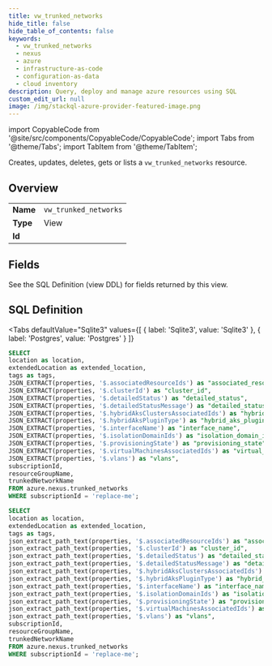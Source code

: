 ```yaml
--- 
title: vw_trunked_networks
hide_title: false
hide_table_of_contents: false
keywords:
  - vw_trunked_networks
  - nexus
  - azure
  - infrastructure-as-code
  - configuration-as-data
  - cloud inventory
description: Query, deploy and manage azure resources using SQL
custom_edit_url: null
image: /img/stackql-azure-provider-featured-image.png
---
```


import CopyableCode from '@site/src/components/CopyableCode/CopyableCode';
import Tabs from '@theme/Tabs';
import TabItem from '@theme/TabItem';

Creates, updates, deletes, gets or lists a <code>vw_trunked_networks</code> resource.

## Overview
<table><tbody>
<tr><td><b>Name</b></td><td><code>vw_trunked_networks</code></td></tr>
<tr><td><b>Type</b></td><td>View</td></tr>
<tr><td><b>Id</b></td><td><CopyableCode code="azure.nexus.vw_trunked_networks" /></td></tr>
</tbody></table>

## Fields

See the SQL Definition (view DDL) for fields returned by this view.

## SQL Definition

<Tabs
defaultValue="Sqlite3"
values={[
{ label: 'Sqlite3', value: 'Sqlite3' },
{ label: 'Postgres', value: 'Postgres' }
]}
>
<TabItem value="Sqlite3">

```sql
SELECT
location as location,
extendedLocation as extended_location,
tags as tags,
JSON_EXTRACT(properties, '$.associatedResourceIds') as "associated_resource_ids",
JSON_EXTRACT(properties, '$.clusterId') as "cluster_id",
JSON_EXTRACT(properties, '$.detailedStatus') as "detailed_status",
JSON_EXTRACT(properties, '$.detailedStatusMessage') as "detailed_status_message",
JSON_EXTRACT(properties, '$.hybridAksClustersAssociatedIds') as "hybrid_aks_clusters_associated_ids",
JSON_EXTRACT(properties, '$.hybridAksPluginType') as "hybrid_aks_plugin_type",
JSON_EXTRACT(properties, '$.interfaceName') as "interface_name",
JSON_EXTRACT(properties, '$.isolationDomainIds') as "isolation_domain_ids",
JSON_EXTRACT(properties, '$.provisioningState') as "provisioning_state",
JSON_EXTRACT(properties, '$.virtualMachinesAssociatedIds') as "virtual_machines_associated_ids",
JSON_EXTRACT(properties, '$.vlans') as "vlans",
subscriptionId,
resourceGroupName,
trunkedNetworkName
FROM azure.nexus.trunked_networks
WHERE subscriptionId = 'replace-me';
```

</TabItem>
<TabItem value="Postgres">

```sql
SELECT
location as location,
extendedLocation as extended_location,
tags as tags,
json_extract_path_text(properties, '$.associatedResourceIds') as "associated_resource_ids",
json_extract_path_text(properties, '$.clusterId') as "cluster_id",
json_extract_path_text(properties, '$.detailedStatus') as "detailed_status",
json_extract_path_text(properties, '$.detailedStatusMessage') as "detailed_status_message",
json_extract_path_text(properties, '$.hybridAksClustersAssociatedIds') as "hybrid_aks_clusters_associated_ids",
json_extract_path_text(properties, '$.hybridAksPluginType') as "hybrid_aks_plugin_type",
json_extract_path_text(properties, '$.interfaceName') as "interface_name",
json_extract_path_text(properties, '$.isolationDomainIds') as "isolation_domain_ids",
json_extract_path_text(properties, '$.provisioningState') as "provisioning_state",
json_extract_path_text(properties, '$.virtualMachinesAssociatedIds') as "virtual_machines_associated_ids",
json_extract_path_text(properties, '$.vlans') as "vlans",
subscriptionId,
resourceGroupName,
trunkedNetworkName
FROM azure.nexus.trunked_networks
WHERE subscriptionId = 'replace-me';
```

</TabItem>
</Tabs>
